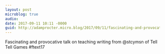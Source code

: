 ```yaml
---
layout: post
microblog: true
audio: 
date: 2017-09-11 10:11 -0000
guid: http://adamprocter.micro.blog/2017/09/11/fascinating-and-provocative.html
---
```

Fascinating and provocative talk on teaching writing from @stcymsn of Tell Tell Games #ftext17
